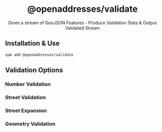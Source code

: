 <h1 align=center>@openaddresses/validate</h1>

<p align=center>Given a stream of GeoJSON Features - Produce Validation Stats &amp; Output Validated Stream</p>

## Installation & Use

```sh
npm add @openaddresses/validate
```

## Validation Options

### Number Validation

### Street Validation

### Street Expansion

### Geometry Validation
